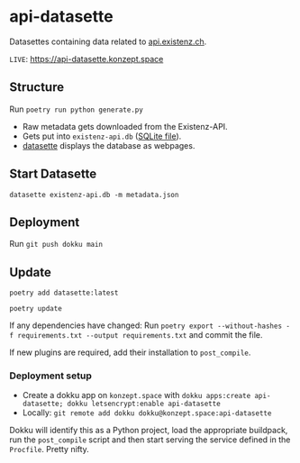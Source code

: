 # api-datasette

Datasettes containing data related to [api.existenz.ch](https://api.existenz.ch).

`LIVE`: <https://api-datasette.konzept.space>

## Structure

Run `poetry run python generate.py`

- Raw metadata gets downloaded from the Existenz-API.
- Gets put into `existenz-api.db` ([SQLite file](https://sqlite.org)).
- [datasette](https://datasette.io) displays the database as webpages.

## Start Datasette

`datasette existenz-api.db -m metadata.json`

## Deployment

Run `git push dokku main`

## Update

`poetry add datasette:latest`

`poetry update`

If any dependencies have changed: Run `poetry export --without-hashes -f requirements.txt --output requirements.txt` and commit the file.

If new plugins are required, add their installation to `post_compile`.

### Deployment setup

- Create a dokku app on `konzept.space` with `dokku apps:create api-datasette; dokku letsencrypt:enable api-datasette`
- Locally: `git remote add dokku dokku@konzept.space:api-datasette`

Dokku will identify this as a Python project, load the appropriate buildpack, run the `post_compile` script and then start serving the service defined in the `Procfile`. Pretty nifty.
